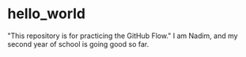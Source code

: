 # hello_world
"This repository is for practicing the GitHub Flow."
I am Nadim, and my second year of school is going good so far.
